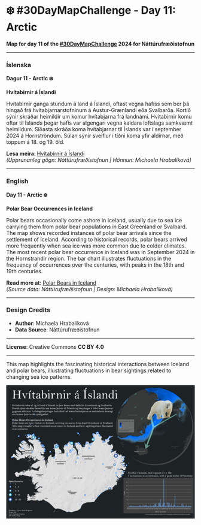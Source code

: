# ❄️ #30DayMapChallenge - Day 11: Arctic

**Map for day 11 of the [#30DayMapChallenge](https://30daymapchallenge.com/) 2024 for Náttúrufræðistofnun**

---

### Íslenska
**Dagur 11 - Arctic ❄️**

**Hvítabirnir á Íslandi**

Hvítabirnir ganga stundum á land á Íslandi, oftast vegna hafíss sem ber þá hingað frá hvítabjarnarstofninum á Austur-Grænlandi eða Svalbarða. Kortið sýnir skráðar heimildir um komur hvítabjarna frá landnámi. Hvítabirnir komu oftar til Íslands þegar hafís var algengari vegna kaldara loftslags samkvæmt heimildum. Síðasta skráða koma hvítabjarnar til Íslands var í september 2024 á Hornströndum. Súlan sýnir sveiflur í tíðni koma yfir aldirnar, með toppum á 18. og 19. öld.

**Lesa meira**: [Hvítabirnir á Íslandi](https://www.ni.is/is/dyr/spendyr/hvitabjorn)  
*(Upprunanleg gögn: Náttúrufræðistofnun | Hönnun: Michaela Hrabalíková)*

---

### English
**Day 11 - Arctic ❄️**

**Polar Bear Occurrences in Iceland**

Polar bears occasionally come ashore in Iceland, usually due to sea ice carrying them from polar bear populations in East Greenland or Svalbard. The map shows recorded instances of polar bear arrivals since the settlement of Iceland. According to historical records, polar bears arrived more frequently when sea ice was more common due to colder climates. The most recent polar bear occurrence in Iceland was in September 2024 in the Hornstrandir region. The bar chart illustrates fluctuations in the frequency of occurrences over the centuries, with peaks in the 18th and 19th centuries.

**Read more at**: [Polar Bears in Iceland](https://www.ni.is/is/dyr/spendyr/hvitabjorn)  
*(Source data: Náttúrufræðistofnun | Design: Michaela Hrabalíková)*

---

### Design Credits
- **Author**: Michaela Hrabalíková
- **Data Source**: Náttúrufræðistofnun

---

**License**: Creative Commons **CC BY 4.0**

---

This map highlights the fascinating historical interactions between Iceland and polar bears, illustrating fluctuations in bear sightings related to changing sea ice patterns.

![Day 11 - Arctic](Day11-Arctic.jpg)

